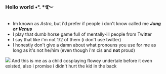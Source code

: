 ### Hello world •°. *࿐
- Im known as *Astro*, but i'd prefer if people i don't know called me ***Jung or Venus***
- I play that dumb horse game full of mentally-ill people from Twitter
- I say that like i'm not 1/2 of them (i don't use twitter)
- I honestly don't give a damn about what pronouns you use for me as long as it's not he/him (even though i'm cis and **not** proud)

![](https://media.discordapp.net/attachments/1029646164800315412/1032425585944821840/unknown.png) And this is me as a child cosplaying flowey undertale before it even existed, also i promise i didn't hurt the kid in the back
